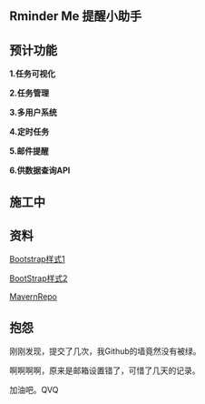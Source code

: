 ## Rminder Me 提醒小助手

## 预计功能

**1.任务可视化**

**2.任务管理**

**3.多用户系统**

**4.定时任务**

**5.邮件提醒**

**6.供数据查询API**

## 施工中

## 资料

[Bootstrap样式1](https://v3.bootcss.com/components/)

[BootStrap样式2](http://code.z01.com/v4/docs/)

[MavernRepo](https://mvnrepository.com)

## 抱怨

刚刚发现，提交了几次，我Github的墙竟然没有被绿。

啊啊啊啊，原来是邮箱设置错了，可惜了几天的记录。

加油吧。QVQ